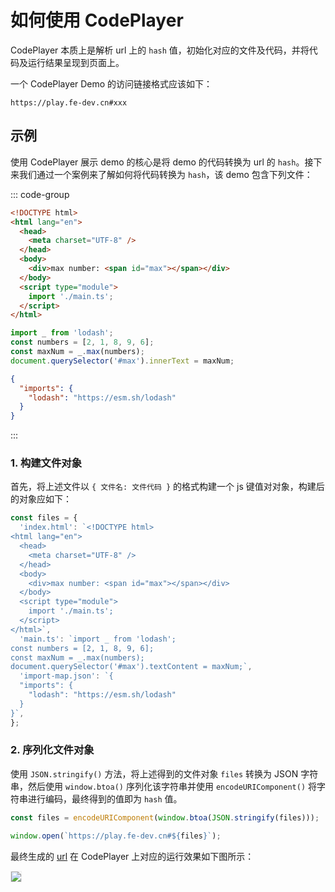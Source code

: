 # 如何使用 CodePlayer

CodePlayer 本质上是解析 url 上的 `hash` 值，初始化对应的文件及代码，并将代码及运行结果呈现到页面上。

一个 CodePlayer Demo 的访问链接格式应该如下：

```
https://play.fe-dev.cn#xxx
```

## 示例

使用 CodePlayer 展示 demo 的核心是将 demo 的代码转换为 url 的 `hash`。接下来我们通过一个案例来了解如何将代码转换为 `hash`，该 demo 包含下列文件：

::: code-group

```html [index.html]
<!DOCTYPE html>
<html lang="en">
  <head>
    <meta charset="UTF-8" />
  </head>
  <body>
    <div>max number: <span id="max"></span></div>
  </body>
  <script type="module">
    import './main.ts';
  </script>
</html>
```

```ts [main.ts]
import _ from 'lodash';
const numbers = [2, 1, 8, 9, 6];
const maxNum = _.max(numbers);
document.querySelector('#max').innerText = maxNum;
```

```json [import-map.json]
{
  "imports": {
    "lodash": "https://esm.sh/lodash"
  }
}
```

:::

### 1. 构建文件对象

首先，将上述文件以 `{ 文件名: 文件代码 }` 的格式构建一个 js 键值对对象，构建后的对象应如下：

```js
const files = {
  'index.html': `<!DOCTYPE html>
<html lang="en">
  <head>
    <meta charset="UTF-8" />
  </head>
  <body>
    <div>max number: <span id="max"></span></div>
  </body>
  <script type="module">
    import './main.ts';
  </script>
</html>`,
  'main.ts': `import _ from 'lodash';
const numbers = [2, 1, 8, 9, 6];
const maxNum = _.max(numbers);
document.querySelector('#max').textContent = maxNum;`,
  'import-map.json': `{
  "imports": {
    "lodash": "https://esm.sh/lodash"
  }
}`,
};
```

### 2. 序列化文件对象

使用 `JSON.stringify()` 方法，将上述得到的文件对象 `files` 转换为 JSON 字符串，然后使用 `window.btoa()` 序列化该字符串并使用 `encodeURIComponent()` 将字符串进行编码，最终得到的值即为 `hash` 值。

```js
const files = encodeURIComponent(window.btoa(JSON.stringify(files)));

window.open(`https://play.fe-dev.cn#${files}`);
```

最终生成的 [url](http://play.fe-dev.cn#eNo9j09PwzAMxb%2BKCYduUpcIDmh03S78OQIS44AImrIm0KImKUmKNk377jhNt5Ot5%2Feznw%2BkMVLtaB10SwpSXtw%2F363fXx4gCituylihFeZ7yYkynKAGUNZKyKHDXqsgoKqF8yqg6W39OJtzAiw52dlabq3cnyDZ%2FK202IHp9Va5AkrfCQONxAUo45mSRQVLdKZNZ770lWu6AGHfqQhY2bdqjAbQ6M66ABllWjSGBp8tEp%2Bo%2BBQbviM53hoc%2BPlIbeDLWQ1Za6XwdSQra3wYc3pYwsd1Dlc5zHO4zeHm8%2BzA2E%2B9RsOGYjsZgSnOpa16rUygv71y%2B1fVqipYN8ku0ZdNaWOMcmu1C8imJQtMlvLMtOjoj7cGEx7iF3wceE4KGJSopbRR4qQOofMFY8pr6mt2GkXrkZsjOf4D9xSi7Q%3D%3D) 在 CodePlayer 上对应的运行效果如下图所示：

<img style="border: 1px solid #eee;" src="https://github.com/zh-lx/codeplayer/assets/73059627/33743b77-e720-4a24-a56f-1142daa23491" />
